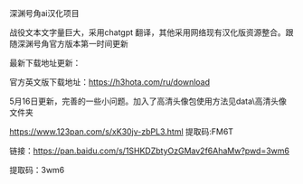 深渊号角ai汉化项目

战役文本文字量巨大，采用chatgpt 翻译，其他采用网络现有汉化版资源整合。跟随深渊号角官方版本第一时间更新

最新下载地址更新：

官方英文版下载地址：https://h3hota.com/ru/download

5月16日更新，完善的一些小问题。加入了高清头像包使用方法见data\高清头像 文件夹

https://www.123pan.com/s/xK30jv-zbPL3.html 提取码:FM6T

链接：https://pan.baidu.com/s/1SHKDZbtyOzGMav2f6AhaMw?pwd=3wm6

提取码：3wm6
